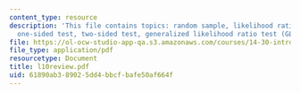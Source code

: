 ```yaml
---
content_type: resource
description: 'This file contains topics: random sample, likelihood ratio test (LRT),
  one-sided test, two-sided test, generalized likelihood ratio test (GLRT).'
file: https://ol-ocw-studio-app-qa.s3.amazonaws.com/courses/14-30-introduction-to-statistical-method-in-economics-spring-2006/61890ab389025dd4bbcfbafe50af664f_l10review.pdf
file_type: application/pdf
resourcetype: Document
title: l10review.pdf
uid: 61890ab3-8902-5dd4-bbcf-bafe50af664f
---
```

